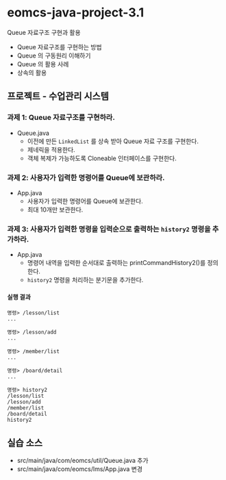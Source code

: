 # eomcs-java-project-3.1

Queue 자료구조 구현과 활용

- Queue 자료구조를 구현하는 방법
- Queue 의 구동원리 이해하기
- Queue 의 활용 사례
- 상속의 활용

  
## 프로젝트 - 수업관리 시스템  

### 과제 1: Queue 자료구조를 구현하라.

- Queue.java 
    - 이전에 만든 `LinkedList` 를 상속 받아 Queue 자료 구조를 구현한다.
    - 제네릭을 적용한다.
    - 객체 복제가 가능하도록 Cloneable 인터페이스를 구현한다.

### 과제 2: 사용자가 입력한 명령어를 Queue에 보관하라.

- App.java
    - 사용자가 입력한 명령어를 Queue에 보관한다.
    - 최대 10개만 보관한다.

### 과제 3: 사용자가 입력한 명령을 입력순으로 출력하는 `history2` 명령을 추가하라.

- App.java
    - 명령어 내역을 입력한 순서대로 출력하는 printCommandHistory2()를 정의한다.
    - `history2` 명령을 처리하는 분기문을 추가한다.

#### 실행 결과

```
명령> /lesson/list
...

명령> /lesson/add
...

명령> /member/list
...

명령> /board/detail
...

명령> history2
/lesson/list
/lesson/add
/member/list
/board/detail
history2

```


## 실습 소스

- src/main/java/com/eomcs/util/Queue.java 추가
- src/main/java/com/eomcs/lms/App.java 변경